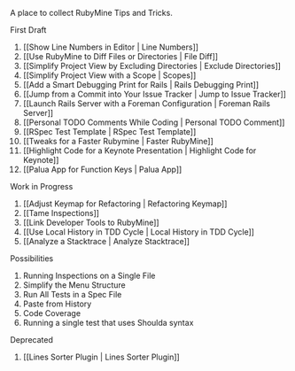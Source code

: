 A place to collect RubyMine Tips and Tricks.

First Draft

1. [[Show Line Numbers in Editor | Line Numbers]]
1. [[Use RubyMine to Diff Files or Directories | File Diff]]
1. [[Simplify Project View by Excluding Directories | Exclude Directories]]
1. [[Simplify Project View with a Scope | Scopes]]
1. [[Add a Smart Debugging Print for Rails | Rails Debugging Print]]
1. [[Jump from a Commit into Your Issue Tracker | Jump to Issue Tracker]]
1. [[Launch Rails Server with a Foreman Configuration | Foreman Rails Server]]
1. [[Personal TODO Comments While Coding | Personal TODO Comment]]
1. [[RSpec Test Template | RSpec Test Template]]
1. [[Tweaks for a Faster Rubymine | Faster RubyMine]]
1. [[Highlight Code for a Keynote Presentation | Highlight Code for Keynote]]
1. [[Palua App for Function Keys | Palua App]]

Work in Progress

1. [[Adjust Keymap for Refactoring | Refactoring Keymap]]
1. [[Tame Inspections]]
1. [[Link Developer Tools to RubyMine]]
1. [[Use Local History in TDD Cycle | Local History in TDD Cycle]]
1. [[Analyze a Stacktrace | Analyze Stacktrace]]

Possibilities

1. Running Inspections on a Single File
1. Simplify the Menu Structure
1. Run All Tests in a Spec File
1. Paste from History
1. Code Coverage
1. Running a single test that uses Shoulda syntax

Deprecated

1. [[Lines Sorter Plugin | Lines Sorter Plugin]]

